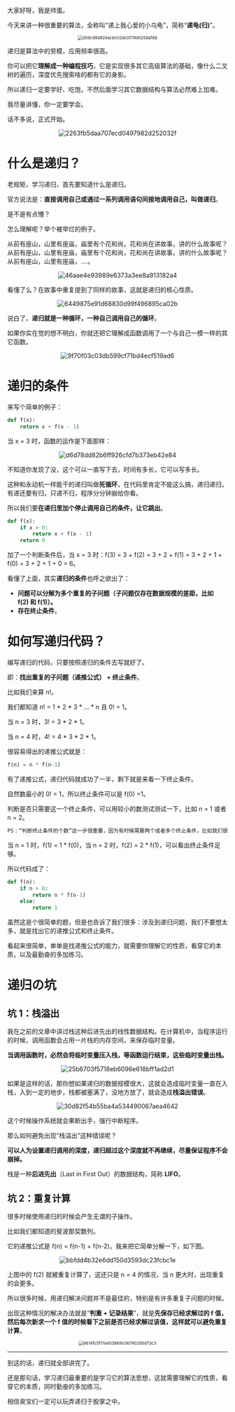 大家好呀，我是帅蛋。

今天来讲一种很重要的算法，全称叫“递上我心爱的小乌龟”，简称“**递龟(归)**”。

<div align=center>
<img src="https://gitee.com/codegoudan/codegoudanIMG/raw/master/202201/20220122_210630413_0.jpg" alt="d59c99d82eacbc02dc0f79d0258af88" style="zoom:67%;" />

</div>

递归是算法中的劳模，应用频率很高。

你可以把它**理解成一种编程技巧**，它是实现很多其它高级算法的基础，像什么二叉树的遍历，深度优先搜索啥的都有它的身影。

所以递归一定要学好、吃饱，不然后面学习其它数据结构与算法必然难上加难。

我尽量讲懂，你一定要学会。

话不多说，正式开始。

<div align=center>

![2263fb5daa707ecd0497982d252032f](https://gitee.com/codegoudan/codegoudanIMG/raw/master/202201/20220122_210652567_0.jpg)

</div>



# 什么是递归？

老规矩，学习递归，首先要知道什么是递归。

官方说法是：**直接调用自己或通过一系列调用语句间接地调用自己，叫做递归**。

是不是有点懵？

怎么理解呢？举个被举烂的例子。

从前有座山，山里有座庙，庙里有个花和尚，花和尚在讲故事，讲的什么故事呢？从前有座山，山里有座庙，庙里有个花和尚，花和尚在讲故事，讲的什么故事呢？从前有座山，山里有座庙，....。

<div align=center>

![46aae4e93989e6373a3ee8a913182a4](https://gitee.com/codegoudan/codegoudanIMG/raw/master/202201/20220122_210723232_0.jpg)

</div>

看懂了么？在故事中重复提到了同样的故事，这就是递归的核心性质。

<div align=center>

![6449875e91d68830d99f496895ca02b](https://gitee.com/codegoudan/codegoudanIMG/raw/master/202201/20220122_210737103_0.jpg)

</div>

说白了，**递归就是一种循环，一种自己调用自己的循环**。

如果你实在觉的想不明白，你就还把它理解成函数调用了一个与自己一模一样的其它函数。

<div align=center>

![9f70f03c03db599cf71bd4ecf519ad6](https://gitee.com/codegoudan/codegoudanIMG/raw/master/202201/20220122_210755576_0.jpg)

</div>



# 递归的条件

来写个简单的例子：

```Python
def f(x):
    return x + f(x - 1)
```

当 x = 3 时，函数的运作是下面那样：

<div align=center>

![d6d78dd82b6ff926cfd7b373eb42e84](https://gitee.com/codegoudan/codegoudanIMG/raw/master/202201/20220122_210832719_0.jpg)

</div>

不知道你发现了没，这个可以一直写下去，时间有多长，它可以写多长。

这种和永动机一样能干的递归叫做**死循环**，在代码里肯定不能这么搞，递归递归，有递还要有归，只递不归，程序分分钟崩给你看。

所以我们要**在递归里加个停止调用自己的条件，让它跳出**。

```Python
def f(x):
    if x > 0:
        return x + f(x - 1)
    return 0
```

加了一个判断条件后，当 x = 3 时：f(3) = 3 + f(2) = 3 + 2 + f(1) = 3 + 2 + 1 + f(0) = 3 + 2 + 1 + 0 = 6。

看懂了上面，其实**递归的条件**也呼之欲出了：

- **问题可以分解为多个重复的子问题（子问题仅存在数据规模的差距，比如　f(2) 和 f(1)）。**
- **存在终止条件**。



# 如何写递归代码？

编写递归的代码，只要按照递归的条件去写就好了。

即：**找出重复的子问题（递推公式） + 终止条件**。

比如我们来算 n!。

我们都知道 n! = 1 * 2 * 3 * ... * n 且 0! = 1。

当 n = 3 时，3! = 3 * 2 * 1。

当 n = 4 时，4! = 4 * 3 * 2 * 1。

很容易得出的递推公式就是：

```Python
f(n) = n * f(n-1)
```

有了递推公式，递归代码就成功了一半，剩下就是来看一下终止条件。

自然数最小的 0! = 1，所以终止条件可以是 f(0) =1。

判断是否只需要这一个终止条件，可以用较小的数测试测试一下，比如 n = 1 或者 n = 2。

```Python
PS：“判断终止条件的个数”这一步很重要，因为有时候需要两个或者多个终止条件，比如我们很熟悉的斐波那契数列，后面实战题碰到我会再讲。
```

当 n = 1 时，f(1) = 1 * f(0)，当 n = 2 时，f(2) = 2 * f(1)，可以看出终止条件足够。

所以代码成了：

```Python
def f(n):
    if n > 0:
        return n * f(n-1)
    else:
        return 1
```

虽然这是个很简单的题，但是也告诉了我们很多：涉及到递归问题，我们不要想太多，就是找出它的递推公式和终止条件。

看起来很简单，单单是找递推公式的能力，就需要你理解它的性质，看穿它的本质，以及最勤奋的多加练习。



# 递归の坑



## 坑 1：栈溢出

我在之前的文章中讲过栈这种后进先出的线性数据结构。在计算机中，当程序运行的时候，调用函数会占用一片栈的内存空间，来保存临时变量。

**当调用函数时，必然会将临时变量压入栈，等函数运行结束，这些临时变量出栈。**

<div align=center>

![25b6703f5718eb6096e618bff1ad2d1](https://gitee.com/codegoudan/codegoudanIMG/raw/master/202201/20220122_211155649_0.jpg)

</div>

如果是这样的话，那你想如果递归的数据规模很大，这就会造成临时变量一直在入栈，入到一定的地步，栈都被塞满了，没地方放了，就会造成**栈溢出错误**。

<div align=center>

![30d82f54b55ba4a534490067aea4642](https://gitee.com/codegoudan/codegoudanIMG/raw/master/202201/20220122_211234107_0.jpg)

</div>

这个时候操作系统就会果断出手，强行中断程序。

那么如何避免出现“栈溢出”这种错误呢？

**可以人为设置递归调用的深度，递归超过这个深度就不再继续，尽量保证程序不会崩掉。**

栈是一种**后进先出**（Last in First Out）的数据结构，简称 **LIFO**。



## 坑 2：重复计算

很多时候使用递归的时候会产生无谓的子操作。

比如我们都知道的斐波那契数列。

它的递推公式是 f(n) = f(n-1) + f(n-2)，我来把它简单分解一下，如下图。

<div align=center>

![bbfdd4b32e6dd150d3593dc23fcbc1e](https://gitee.com/codegoudan/codegoudanIMG/raw/master/202201/20220122_211315183_0.jpg)

</div>

上图中的 f(2) 就被重复计算了，这还只是 n = 4 的情况，当 n 更大时，出现重复的会更多。

所以很多时候，用递归解决问题并不是最佳的，特别是有许多重复子问题的时候。

出现这种情况的解决办法就是“**判重 + 记录结果**”，就是**先保存已经求解过的 f 值，然后每次新求一个 f 值的时候看下之前是否已经求解过该值，这样就可以避免重复计算**。 

<div align=center>

<img src="https://gitee.com/codegoudan/codegoudanIMG/raw/master/202201/20220122_211332920_0.jpg" alt="6614fc5f17a403869c06790295d73c3" style="zoom: 67%;" />

</div>

---

到这的话，递归就全部讲完了。

还是那句话，学习递归最重要的是学习它的算法思想，这就需要理解它的性质，看穿它的本质，同时勤奋的多加练习。

相信臭宝们一定可以玩弄递归于股掌之中。
